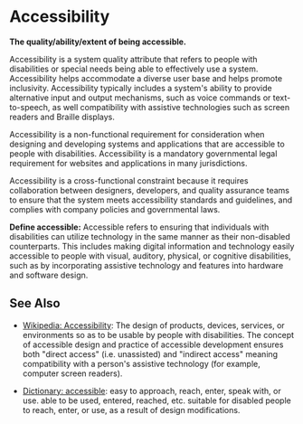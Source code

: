 # Accessibility

**The quality/ability/extent of being accessible.**

<span data-chatgpt-prompt="explain accessibility (system quality attribute, non-functional requirement, cross-functional constraint)">

Accessibility is a system quality attribute that refers to people with disabilities or special needs being able to effectively use a system. Accessibility helps accommodate a diverse user base and helps promote inclusivity. Accessibility typically includes a system's ability to provide alternative input and output mechanisms, such as voice commands or text-to-speech, as well compatibility with assistive technologies such as screen readers and Braille displays.

Accessibility is a non-functional requirement for consideration when designing and developing systems and applications that are accessible to people with disabilities. Accessibility is a mandatory governmental legal requirement for websites and applications in many jurisdictions.

Accessibility is a cross-functional constraint because it requires collaboration between designers, developers, and quality assurance teams to ensure that the system meets accessibility standards and guidelines, and complies with company policies and governmental laws.

</span>

**Define accessible:** <span data-chatgpt-prompt="define accessible (computers and software)">Accessible refers to ensuring that individuals with disabilities can utilize technology in the same manner as their non-disabled counterparts. This includes making digital information and technology easily accessible to people with visual, auditory, physical, or cognitive disabilities, such as by incorporating assistive technology and features into hardware and software design.</span>

## See Also

* [Wikipedia: Accessibility](https://wikipedia.org/wiki/Accessibility): The design of products, devices, services, or environments so as to be usable by people with disabilities. The concept of accessible design and practice of accessible development ensures both "direct access" (i.e. unassisted) and "indirect access" meaning compatibility with a person's assistive technology (for example, computer screen readers).

* [Dictionary: accessible](https://www.dictionary.com/browse/accessible): easy to approach, reach, enter, speak with, or use. able to be used, entered, reached, etc. suitable for disabled people to reach, enter, or use, as a result of design modifications.
